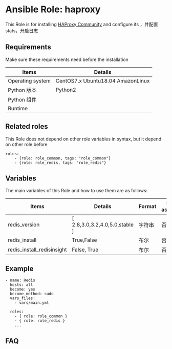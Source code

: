 Ansible Role: haproxy
=========

This Role is for installing [HAProxy Community](https://www.haproxy.org/) and configure its ，并配置stats，开启日志

## Requirements

Make sure these requirements need before the installation

| **Items**      | **Details** |
| ------------------| ------------------|
| Operating system | CentOS7.x Ubuntu18.04 AmazonLinux |
| Python 版本 | Python2  |
| Python 组件 |    |
| Runtime |  |


## Related roles

This Role does not depend on other role variables in syntax, but it depend on other role before

```
roles:
    - {role: role_common, tags: "role_common"}
    - {role: role_redis, tags: "role_redis"}
```


## Variables

The main variables of this Role and how to use them are as follows:

| **Items**      | **Details** | **Format**  | **Need to assignment** |
| ------------------| ------------------|-----|-----|
| redis_version | [ 2.8,3.0,3.2,4.0,5.0,stable ] | 字符串 | 否 |
| redis_install | True,False | 布尔 | 否 |
| redis_install_redisinsight | False, True| 布尔 | 否 |

## Example

```
- name: Redis
  hosts: all
  become: yes
  become_method: sudo 
  vars_files:
    - vars/main.yml 

  roles:
    - { role: role_common }
    - { role: role_redis }
    ...
```

## FAQ
